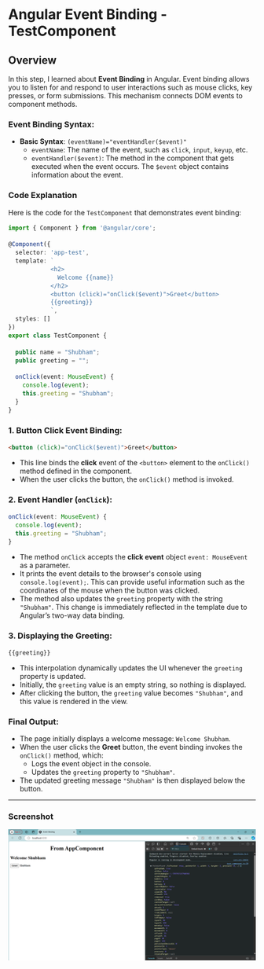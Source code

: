 
# Angular Event Binding - TestComponent

## Overview

In this step, I learned about **Event Binding** in Angular. Event binding allows you to listen for and respond to user interactions such as mouse clicks, key presses, or form submissions. This mechanism connects DOM events to component methods.

### **Event Binding Syntax**:
- **Basic Syntax**: `(eventName)="eventHandler($event)"`
  - `eventName`: The name of the event, such as `click`, `input`, `keyup`, etc.
  - `eventHandler($event)`: The method in the component that gets executed when the event occurs. The `$event` object contains information about the event.

### **Code Explanation**

Here is the code for the `TestComponent` that demonstrates event binding:

```typescript
import { Component } from '@angular/core';

@Component({
  selector: 'app-test',
  template: `
            <h2>
              Welcome {{name}}
            </h2>
            <button (click)="onClick($event)">Greet</button>
            {{greeting}}
            `,
  styles: []
})
export class TestComponent {

  public name = "Shubham";
  public greeting = "";

  onClick(event: MouseEvent) {
    console.log(event);
    this.greeting = "Shubham";
  }
}
```

### 1. **Button Click Event Binding**:
```html
<button (click)="onClick($event)">Greet</button>
```
- This line binds the **click** event of the `<button>` element to the `onClick()` method defined in the component.
- When the user clicks the button, the `onClick()` method is invoked.

### 2. **Event Handler (`onClick`)**:
```typescript
onClick(event: MouseEvent) {
  console.log(event);
  this.greeting = "Shubham";
}
```
- The method `onClick` accepts the **click event** object `event: MouseEvent` as a parameter.
- It prints the event details to the browser's console using `console.log(event);`. This can provide useful information such as the coordinates of the mouse when the button was clicked.
- The method also updates the `greeting` property with the string `"Shubham"`. This change is immediately reflected in the template due to Angular’s two-way data binding.

### 3. **Displaying the Greeting**:
```html
{{greeting}}
```
- This interpolation dynamically updates the UI whenever the `greeting` property is updated.
- Initially, the `greeting` value is an empty string, so nothing is displayed.
- After clicking the button, the `greeting` value becomes `"Shubham"`, and this value is rendered in the view.

### Final Output:
- The page initially displays a welcome message: `Welcome Shubham`.
- When the user clicks the **Greet** button, the event binding invokes the `onClick()` method, which:
  - Logs the event object in the console.
  - Updates the `greeting` property to `"Shubham"`.
- The updated greeting message `"Shubham"` is then displayed below the button.

---

### Screenshot

![Screenshot of Event Binding Example](./event_binding.png)